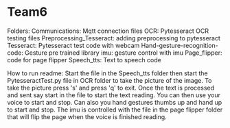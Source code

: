 # Team6

Folders: 
Communications: Mqtt connection files 
OCR: Pytesseract OCR testing files 
Preprocessing_Tesseract: adding preprocessing to pytesseract
Tesseract: Pytesseract test code with webcam 
Hand-gesture-recognition-code: Gesture pre trained library
imu: gesture control with imu 
Page_flipper: code for page flipper 
Speech_tts: Text to speech code 

How to run readme: 
Start the file in the Speech_tts folder then start the PytesseractTest.py file in OCR folder to take the picture of the image.  To take the picture press 's' and press 'q' to exit. Once the text is processed and sent say start in the file to start the text reading.  You can then use your voice to start and stop. Can also you hand gestures thumbs up and hand up to start and stop.  The imu is controlled with the file in the page flipper folder that will flip the page when the voice is finished reading.  
